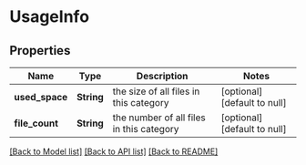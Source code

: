 # UsageInfo

## Properties
Name | Type | Description | Notes
------------ | ------------- | ------------- | -------------
**used_space** | **String** | the size of all files in this category | [optional] [default to null]
**file_count** | **String** | the number of all files in this category | [optional] [default to null]

[[Back to Model list]](../README.md#documentation-for-models) [[Back to API list]](../README.md#documentation-for-api-endpoints) [[Back to README]](../README.md)



